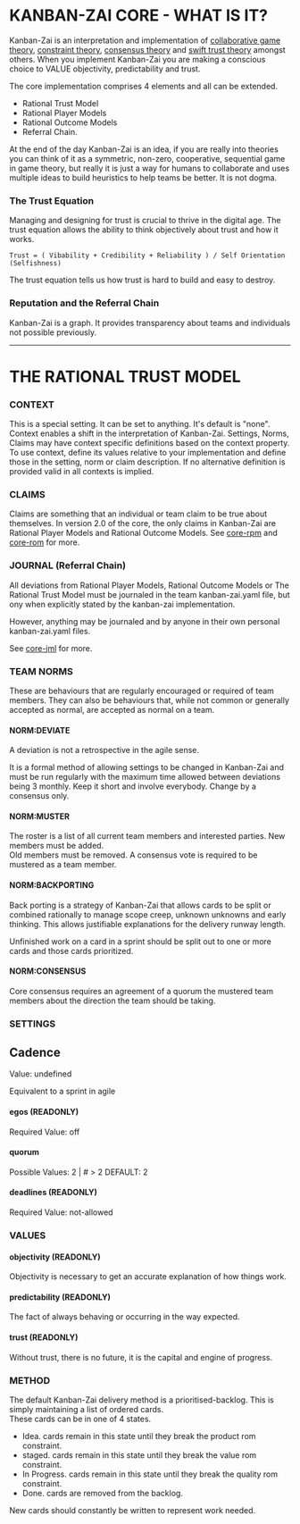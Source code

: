 #  KANBAN-ZAI CORE - WHAT IS IT?

Kanban-Zai is an interpretation and implementation of [collaborative game theory](https://en.wikipedia.org/wiki/Cooperative_game_theory), [constraint theory](https://en.wikipedia.org/wiki/Theory_of_constraints), [consensus theory](https://en.wikipedia.org/wiki/Consensus_theory) and [swift trust theory](https://en.wikipedia.org/wiki/Swift_trust_theory) amongst others.  When you implement Kanban-Zai you are making a conscious choice to VALUE objectivity, predictability and trust.

The core implementation comprises 4 elements and all can be extended.
* Rational Trust Model
* Rational Player Models
* Rational Outcome Models
* Referral Chain.

At the end of the day Kanban-Zai is an idea, if you are really into theories you can think of it as a symmetric, 
non-zero, cooperative, sequential game in game theory, but really it is just a way for humans to collaborate and 
uses multiple ideas to build heuristics to help teams be better.  It is not dogma. 

### The Trust Equation

Managing and designing for trust is crucial to thrive in the digital age.  The trust equation allows the ability 
to think objectively about trust and how it works.

    Trust = ( Vibability + Credibility + Reliability ) / Self Orientation (Selfishness)
    
The trust equation tells us how trust is hard to build and easy to destroy.

### Reputation and the Referral Chain

Kanban-Zai is a graph.  It provides transparency about teams and individuals not possible previously.

---

# THE RATIONAL TRUST MODEL

### CONTEXT

This is a special setting.  It can be set to anything.  It's default is "none".  Context enables a shift in the 
interpretation of Kanban-Zai.  Settings, Norms, Claims may have context specific definitions based on the context 
property.  To use context, define its values relative to your implementation and define those in the setting, norm or
claim description.  If no alternative definition is provided valid in all contexts is implied.

### CLAIMS

Claims are something that an individual or team claim to be true about themselves.  In version 2.0 of the core, the only
claims in Kanban-Zai are Rational Player Models and Rational Outcome Models.  See [core-rpm](./core-rpm.md) and 
[core-rom](./core-rom.md) for more.

### JOURNAL (Referral Chain)

All deviations from Rational Player Models, Rational Outcome Models or The Rational Trust Model must be journaled in 
the team kanban-zai.yaml file, but ony when explicitly stated by the kanban-zai implementation.

However, anything may be journaled and by anyone in their own personal kanban-zai.yaml files.  

See [core-jml](./core-jml.md) for more.

### TEAM NORMS

These are behaviours that are regularly encouraged or required of team members.  They can also be behaviours that, 
while not common or generally accepted as normal, are accepted as normal on a team.

#### NORM:DEVIATE

A deviation is not a retrospective in the agile sense.

It is a formal method of allowing settings to be changed in Kanban-Zai and must be run regularly with the maximum time 
allowed between deviations being 3 monthly.  Keep it short and involve everybody.  Change by a consensus only. 

#### NORM:MUSTER

The roster is a list of all current team members and interested parties.  New members must be added.  
Old members must be removed.  A consensus vote is required to be mustered as a team member.

#### NORM:BACKPORTING

Back porting is a strategy of Kanban-Zai that allows cards to be split or combined rationally to manage scope creep, 
unknown unknowns and early thinking.  This allows justifiable explanations for the delivery runway length.

Unfinished work on a card in a sprint should be split out to one or more cards and those cards prioritized.

#### NORM:CONSENSUS

Core consensus requires an agreement of a quorum the mustered team members about the direction the team should be 
taking. 

### SETTINGS

## Cadence

Value: undefined
 
Equivalent to a sprint in agile
 
#### egos (READONLY)

Required Value: off

#### quorum

Possible Values: 2 | # > 2  DEFAULT: 2

#### deadlines  (READONLY)

Required Value: not-allowed

### VALUES

#### objectivity (READONLY)

Objectivity is necessary to get an accurate explanation of how things work.

#### predictability (READONLY)

The fact of always behaving or occurring in the way expected.

#### trust (READONLY)

Without trust, there is no future, it is the capital and engine of progress.

### METHOD

The default Kanban-Zai delivery method is a prioritised-backlog.  This is simply maintaining a list of ordered cards.  
These cards can be in one of 4 states.

* Idea.         cards remain in this state until they break the product rom constraint.
* staged.       cards remain in this state until they break the value rom constraint.
* In Progress.  cards remain in this state until they break the quality rom constraint.
* Done.         cards are removed from the backlog.

New cards should constantly be written to represent work needed.

